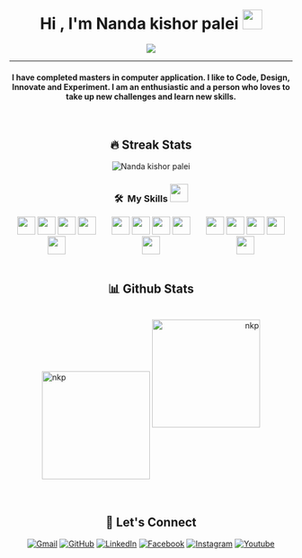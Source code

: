 <h1 align="center">Hi , I'm Nanda kishor palei <img src="https://media.giphy.com/media/hvRJCLFzcasrR4ia7z/giphy.gif" width="35"></h1>
<p align="center">
 <a href="https://github.com/DenverCoder1/readme-typing-svg"><img src="https://readme-typing-svg.herokuapp.com?lines=Software+Engineer;Web+Developer;Always%20learning%20new%20things&center=true&width=500&height=50&font=georgia"></a>
</p>
<hr/>
<h4 align="center">I have completed masters in computer application. I like to Code, Design, Innovate and Experiment. I am an enthusiastic and a person who loves to take up new challenges and learn new skills.</h4>
<br>

## <h2 align="center">🔥 Streak Stats</h2>

<p align="center"><img align="center" src="https://github-readme-streak-stats.herokuapp.com/?user=nandakishorpalei&theme=algolia" alt="Nanda kishor palei" /></p>

### <h3 align="center"> 🛠 &nbsp;My Skills <img src = "https://media2.giphy.com/media/QssGEmpkyEOhBCb7e1/giphy.gif?cid=ecf05e47a0n3gi1bfqntqmob8g9aid1oyj2wr3ds3mg700bl&rid=giphy.gif" width = 32px> </h3>

  <div align=center>
<div style="display:flex;">
 <div align="center">
<img width ='32px' src ='https://raw.githubusercontent.com/rahulbanerjee26/githubAboutMeGenerator/main/icons/javascript.svg'>
<img width ='32px' src ='https://raw.githubusercontent.com/rahulbanerjee26/githubAboutMeGenerator/main/icons/css.svg'>
<img width ='32px' src ='https://raw.githubusercontent.com/rahulbanerjee26/githubAboutMeGenerator/main/icons/html.svg'>
 <img width ='32px' src ='https://upload.wikimedia.org/wikipedia/commons/thumb/a/a7/React-icon.svg/768px-React-icon.svg.png'>
<img width ='32px' src ='https://raw.githubusercontent.com/rahulbanerjee26/githubAboutMeGenerator/main/icons/bootstrap.svg'>
  
  </div>
  
  <div align="center">
<img width ='32px' src ='https://raw.githubusercontent.com/rahulbanerjee26/githubAboutMeGenerator/main/icons/redux.svg'>
 <img width ='32px' src ='https://raw.githubusercontent.com/rahulbanerjee26/githubAboutMeGenerator/main/icons/nodejs.svg'>
<img width ='32px' src ='https://raw.githubusercontent.com/rahulbanerjee26/githubAboutMeGenerator/main/icons/express.svg'>
<img width ='32px' src ='https://raw.githubusercontent.com/rahulbanerjee26/githubAboutMeGenerator/main/icons/mongodb.svg'>
 <img width ='32px' src ='https://encrypted-tbn0.gstatic.com/images?q=tbn:ANd9GcRB0xMlTSJza1T-1g1eBFGGe2Y9Efxl0sr-o8KaWQHtec_FO3egZ_cjCJprxbMmlvvdra0&usqp=CAU'>
      </div>
 
  <div align="center">
<img width ='32px' src ='https://raw.githubusercontent.com/rahulbanerjee26/githubAboutMeGenerator/main/icons/heroku.svg'>
<img width ='32px' src ='https://cdn.freebiesupply.com/logos/large/2x/netlify-logo-png-transparent.png'>
 <img width ='32px' src ='https://raw.githubusercontent.com/rahulbanerjee26/githubAboutMeGenerator/main/icons/github.svg'>
<img width ='32px' src ='https://raw.githubusercontent.com/rahulbanerjee26/githubAboutMeGenerator/main/icons/git.svg'>
<img width ='32px' src ='https://raw.githubusercontent.com/rahulbanerjee26/githubAboutMeGenerator/main/icons/postman.svg'>
   </div>
 
</div>
   </div>  
<br/>

## <h2 align="center"> 📊  Github Stats </h2>

  <br/>
 <div align="center">
  <span align="left" width="50%">
    <a href="https://github.com/Nandakishorpalei"><img align="center" src="https://github-readme-stats.vercel.app/api?username=nandakishorpalei&show_icons=true&locale=en&theme=algolia" alt="nkp" height="192px"/></a>
	</span>
	<span  align="right" width="50%">
	  <img src="https://github-readme-stats.vercel.app/api/top-langs?username=nandakishorpalei&show_icons=true&locale=en&layout=compact&theme=algolia" alt="nkp" height="192px"/>
	</span>
 </div>
  <br/


  <br/>


<br/>

## <h2 align="center">🤠 Let's Connect</h2>

<p align="center">
	<a href="mailto:nandakishorpalei7676@gmail.com"><img src="https://img.icons8.com/bubbles/50/000000/gmail.png" alt="Gmail"/></a>
	<a href="https://github.com/nandakishorpalei"><img src="https://img.icons8.com/bubbles/50/000000/github.png" alt="GitHub"/></a>
	<a href="https://www.linkedin.com/in/nanda-kishor-palei-234846203/"><img src="https://img.icons8.com/bubbles/50/000000/linkedin.png" alt="LinkedIn"/></a>
	<a href="https://www.facebook.com/arman.rahul.52/"><img src="https://img.icons8.com/bubbles/50/000000/facebook-new.png" alt="Facebook"/></a>
	<a href="https://instagram.com/nkp_45_/"><img src="https://img.icons8.com/bubbles/50/000000/instagram.png" alt="Instagram"/></a>
	<a href="https://twitter.com/NandaPalei"><img src="https://img.icons8.com/bubbles/50/000000/twitter.png" alt="Youtube"/></a>
	
</p>
